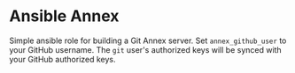 # Ansible Annex

Simple ansible role for building a Git Annex server. Set `annex_github_user` to your GitHub username. The `git` user's authorized keys will be synced with your GitHub authorized keys.
